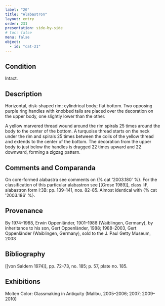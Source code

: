 ```yaml
---
label: "20"
title: "Alabastron"
layout: entry
order: 231
presentation: side-by-side
# toc: false
menu: false
object:
  - id: "cat-21"
---
```


## Condition

Intact.

## Description

Horizontal, disk-shaped rim; cylindrical body; flat bottom. Two opposing purple ring handles with knobbed tails are placed over the decoration on the upper body, one slightly lower than the other.

A yellow marvered thread wound around the rim spirals 25 times around the body to the center of the bottom. A turquoise thread starts on the neck under the rim and spirals 25 times between the coils of the yellow thread and extends to the center of the bottom. The decoration from the upper body to just below the handles is dragged 22 times upward and 22 downward, forming a zigzag pattern.

## Comments and Comparanda

On core-formed alabastra see comments on {% cat '2003.180' %}. For the classification of this particular alabastron see [[Grose 1989]], class I:F, alabastron form I:3B: pp. 139–141, nos. 82–85. Almost identical with {% cat '2003.186' %}.

## Provenance

By 1974–1988, Erwin Oppenländer, 1901–1988 (Waiblingen, Germany), by inheritance to his son, Gert Oppenländer, 1988; 1988–2003, Gert Oppenländer (Waiblingen, Germany), sold to the J. Paul Getty Museum, 2003

## Bibliography

[[von Saldern 1974]], pp. 72–73, no. 185; p. 57, plate no. 185.

## Exhibitions

Molten Color: Glassmaking in Antiquity (Malibu, 2005–2006; 2007; 2009–2010)

